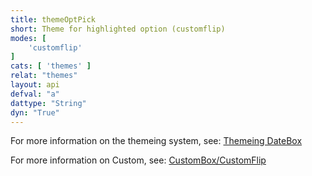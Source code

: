 ```yaml
---
title: themeOptPick
short: Theme for highlighted option (customflip)
modes: [
	'customflip'
]
cats: [ 'themes' ]
relat: "themes"
layout: api
defval: "a"
dattype: "String"
dyn: "True"
---
```


For more information on the themeing system, see: [Themeing DateBox]({{site.basesite}}doc/3-1-themes/)

For more information on Custom, see: [CustomBox/CustomFlip]({{site.basesite}}doc/7-2-custom/)
